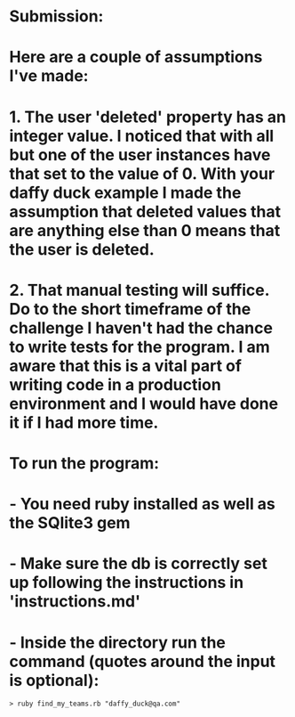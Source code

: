 # Submission:

# Here are a couple of assumptions I've made:

# 1. The user 'deleted' property has an integer value. I noticed that with all but one of the user instances have that set to the value of 0. With your daffy duck example I made the assumption that deleted values that are anything else than 0 means that the user is deleted.

# 2. That manual testing will suffice. Do to the short timeframe of the challenge I haven't had the chance to write tests for the program. I am aware that this is a vital part of writing code in a production environment and I would have done it if I had more time.

# To run the program:

# - You need ruby installed as well as the SQlite3 gem

# - Make sure the db is correctly set up following the instructions in 'instructions.md'

# - Inside the directory run the command (quotes around the input is optional):

	> ruby find_my_teams.rb "daffy_duck@qa.com"